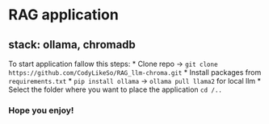 # RAG application

## stack: ollama, chromadb

To start application fallow this steps:
    * Clone repo -> ```git clone https://github.com/CodyLikeSo/RAG_llm-chroma.git```
    * Install packages from ```requirements.txt```
    * ```pip install ollama``` -> ```ollama pull llama2``` for local llm
    * Select the folder where you want to place the application ```cd /..```

### Hope you enjoy!